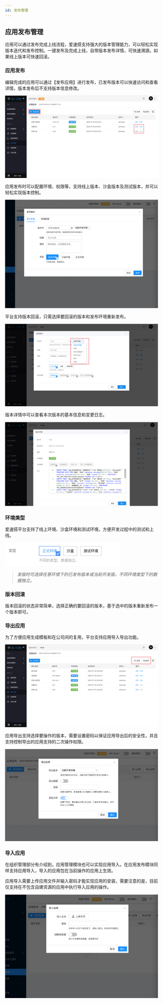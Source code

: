 ```yaml
---
id: 发布管理
---
```


## 应用发布管理

应用可以通过发布完成上线流程，爱速搭支持强大的版本管理能力，可以轻松实现版本迭代和发布控制。一键发布及完成上线，自带版本发布详情，可快速溯源。如果线上版本可快速回滚。

### 应用发布

编辑完成的应用可以通过【发布应用】进行发布，已发布版本可以快速访问和查看详情，版本发布后不支持版本信息修改。

![image](/img/发布管理/5b29c77a830c884fc8f544a519432b84.png)

应用发布时可以配置环境、权限等，支持线上版本、沙盒版本及测试版本，并可以轻松实现版本控制。

![image](/img/发布管理/ea91eba47e2c7630e76623738a688ca4.png)

平台支持版本回滚，只需选择要回滚的版本和发布环境重新发布。

![image](/img/发布管理/74d563fe95f0935ae13f143d904b0c60.png)

版本详情中可以查看本次版本的基本信息和变更日志。

![image](/img/发布管理/64094bad7b40d184e27a1e7a249433a2.png)

### 环境类型

爱速搭平台支持了线上环境、沙盒环境和测试环境，方便开发过程中的测试和上线。

![image.png](/img/发布管理/image_7af2dae.png)

> _发版时可选择任意环境下的已发布版本或当前开发版，不同环境类型下的数据独立。_

### 版本回滚

版本回滚的状态非常简单，选择正确的要回滚的版本，基于选中的版本重新发布一个版本即可。

### 导出应用

为了方便应用生成模板和在公司间的复用，平台支持应用导入导出功能。

![image](/img/发布管理/489a650c6d27482fb9a5c76f3eca9483.png)

应用导出支持选择要操作的版本，需要设置密码以保证应用导出后的安全性，并且支持控制导出的应用支持的二次操作权限。

![image](/img/发布管理/ad8ce4bc4edd50c9f78e11d9399b16f6.png)

### 导入应用

在组织管理部分有介绍到，应用管理模块也可以实现应用导入。在应用发布模块同样支持应用导入，导入的应用包在当前操作的应用上生效。

应用导入需要上传应用文件并输入密码才能实现应用的安装，需要注意的是，目前仅支持在不包含自建资源的应用中执行导入应用的操作。

![image](/img/发布管理/a0a0753b3fb1be51ad7f2276ad628332.png)
